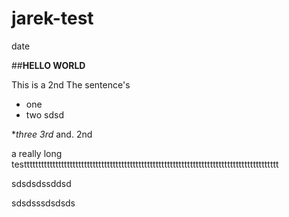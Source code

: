 # jarek-test

   date

##**HELLO WORLD**




This is a 2nd  The sentence's 

* one
* two sdsd







**three 3rd* and.  2nd

a really long testtttttttttttttttttttttttttttttttttttttttttttttttttttttttttttttttttttttttttttttttttttttttt












































sdsdsdssddsd









































sdsdsssdsdsds
